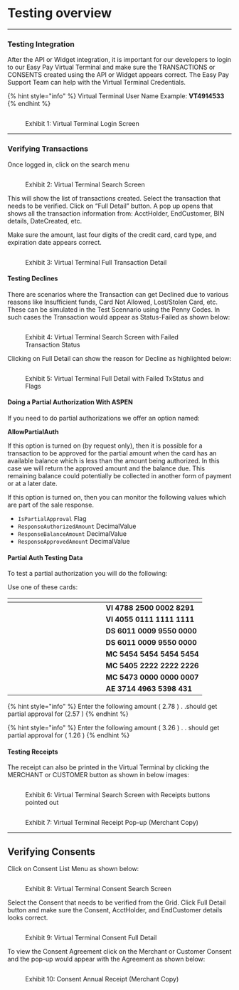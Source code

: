 # Testing overview

***



### Testing Integration <a href="#testing-integration" id="testing-integration"></a>

After the API or Widget integration, it is important for our developers to login to our Easy Pay Virtual Terminal and make sure the TRANSACTIONS or CONSENTS created using the API or Widget appears correct. The Easy Pay Support Team can help with the Virtual Terminal Credentials.

{% hint style="info" %}
Virtual Terminal User Name Example: **VT4914533**
{% endhint %}

<figure><img src="../../.gitbook/assets/Testing Integration.png" alt=""><figcaption><p>Exhibit 1: Virtual Terminal Login Screen</p></figcaption></figure>



***



### Verifying Transactions <a href="#verifying-transactions" id="verifying-transactions"></a>

Once logged in, click on the search menu

<figure><img src="../../.gitbook/assets/Verifying Transactions 1 (2).png" alt=""><figcaption><p>Exhibit 2: Virtual Terminal Search Screen</p></figcaption></figure>

This will show the list of transactions created. Select the transaction that needs to be verified. Click on “Full Detail” button. A pop up opens that shows all the transaction information from: AcctHolder, EndCustomer, BIN details, DateCreated, etc.

Make sure the amount, last four digits of the credit card, card type, and expiration date appears correct.

<figure><img src="../../.gitbook/assets/Verifying Transactions 2.png" alt=""><figcaption><p>Exhibit 3: Virtual Terminal Full Transaction Detail</p></figcaption></figure>

#### Testing Declines <a href="#testing-declines" id="testing-declines"></a>

There are scenarios where the Transaction can get Declined due to various reasons like Insufficient funds, Card Not Allowed, Lost/Stolen Card, etc. These can be simulated in the Test Scennario using the Penny Codes. In such cases the Transaction would appear as Status-Failed as shown below:

<figure><img src="../../.gitbook/assets/Verifying Transactions - Testing Declines 1 (2).png" alt=""><figcaption><p>Exhibit 4: Virtual Terminal Search Screen with Failed Transaction Status</p></figcaption></figure>

Clicking on Full Detail can show the reason for Decline as highlighted below:

<figure><img src="../../.gitbook/assets/Verifying Transactions - Testing Declines 2.png" alt=""><figcaption><p>Exhibit 5: Virtual Terminal Full Detail with Failed TxStatus and Flags</p></figcaption></figure>

#### Doing a Partial Authorization With ASPEN <a href="#doing-a-partial-authorization-with-aspen" id="doing-a-partial-authorization-with-aspen"></a>

If you need to do partial authorizations we offer an option named:

**AllowPartialAuth**

If this option is turned on (by request only), then it is possible for a transaction to be approved for the partial amount when the card has an available balance which is less than the amount being authorized. In this case we will return the approved amount and the balance due. This remaining balance could potentially be collected in another form of payment or at a later date.

If this option is turned on, then you can monitor the following values which are part of the sale response.

* `IsPartialApproval` Flag
* `ResponseAuthorizedAmount` DecimalValue
* `ResponseBalanceAmount` DecimalValue
* `ResponseApprovedAmount` DecimalValue

#### Partial Auth Testing Data <a href="#partial-auth-testing-data" id="partial-auth-testing-data"></a>

To test a partial authorization you will do the following:

Use one of these cards:

<table><thead><tr><th width="197"></th><th></th></tr></thead><tbody><tr><td><img src="../../.gitbook/assets/1 Visa icon.png" alt="" data-size="original"></td><td><strong>VI 4788 2500 0002 8291</strong></td></tr><tr><td><img src="../../.gitbook/assets/1 Visa icon.png" alt="" data-size="original"></td><td><strong>VI 4055 0111 1111 1111</strong></td></tr><tr><td><img src="../../.gitbook/assets/1 Discover icon.png" alt="" data-size="original"></td><td><strong>DS 6011 0009 9550 0000</strong></td></tr><tr><td><img src="../../.gitbook/assets/1 Discover icon.png" alt="" data-size="original"></td><td><strong>DS 6011 0009 9550 0000</strong></td></tr><tr><td><img src="../../.gitbook/assets/1 Master card icon.png" alt="" data-size="original"></td><td><strong>MC 5454 5454 5454 5454</strong></td></tr><tr><td><img src="../../.gitbook/assets/1 Master card icon.png" alt="" data-size="original"></td><td><strong>MC 5405 2222 2222 2226</strong></td></tr><tr><td><img src="../../.gitbook/assets/1 Master card icon.png" alt="" data-size="original"></td><td><strong>MC 5473 0000 0000 0007</strong></td></tr><tr><td><img src="../../.gitbook/assets/1 Amex icon.png" alt="" data-size="original"></td><td><strong>AE 3714 4963 5398 431</strong></td></tr></tbody></table>

{% hint style="info" %}
Enter the following amount ( 2.78 ) . .should get partial approval for (2.57 )
{% endhint %}

{% hint style="info" %}
Enter the following amount ( 3.26 ) . . should get partial approval for ( 1.26 )
{% endhint %}

#### Testing Receipts <a href="#testing-receipts" id="testing-receipts"></a>

The receipt can also be printed in the Virtual Terminal by clicking the MERCHANT or CUSTOMER button as shown in below images:

<figure><img src="../../.gitbook/assets/Verifying Transactions - Testing Receipts 1 (1).png" alt=""><figcaption><p>Exhibit 6: Virtual Terminal Search Screen with Receipts buttons pointed out</p></figcaption></figure>

<figure><img src="../../.gitbook/assets/Verifying Transactions - Testing Receipts 2.png" alt=""><figcaption><p>Exhibit 7: Virtual Terminal Receipt Pop-up (Merchant Copy)</p></figcaption></figure>



***



## Verifying Consents <a href="#verifying-consents" id="verifying-consents"></a>

Click on Consent List Menu as shown below:

<figure><img src="../../.gitbook/assets/Verifying Consents 1 (2).png" alt=""><figcaption><p>Exhibit 8: Virtual Terminal Consent Search Screen</p></figcaption></figure>

Select the Consent that needs to be verified from the Grid. Click Full Detail button and make sure the Consent, AcctHolder, and EndCustomer details looks correct.

<figure><img src="../../.gitbook/assets/Verifying Consents 2.png" alt=""><figcaption><p>Exhibit 9: Virtual Terminal Consent Full Detail</p></figcaption></figure>

To view the Consent Agreement click on the Merchant or Customer Consent and the pop-up would appear with the Agreement as shown below:

<figure><img src="../../.gitbook/assets/Verifying Consents 3.png" alt=""><figcaption><p>Exhibit 10: Consent Annual Receipt (Merchant Copy)</p></figcaption></figure>
